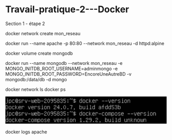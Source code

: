 # Travail-pratique-2---Docker

Section 1 - étape 2

docker network create mon_reseau

docker run --name apache -p 80:80 --network mon_reseau -d httpd:alpine

docker volume create mongodb

docker run --name mongodb --network mon_reseau -e MONGO_INITDB_ROOT_USERNAME=adminmongo -e MONGO_INITDB_ROOT_PASSWORD=EncoreUneAutreBD -v mongodb:/data/db -d mongo

docker network ls
docker ps

![](https://github.com/jeanphilippecyr/Travail-pratique-2---Docker/blob/main/images/Screenshot%202023-12-04%20093047.png)

docker logs apache
